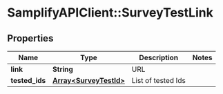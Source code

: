 # SamplifyAPIClient::SurveyTestLink

## Properties
Name | Type | Description | Notes
------------ | ------------- | ------------- | -------------
**link** | **String** | URL | 
**tested_ids** | [**Array&lt;SurveyTestId&gt;**](SurveyTestId.md) | List of tested Ids | 


